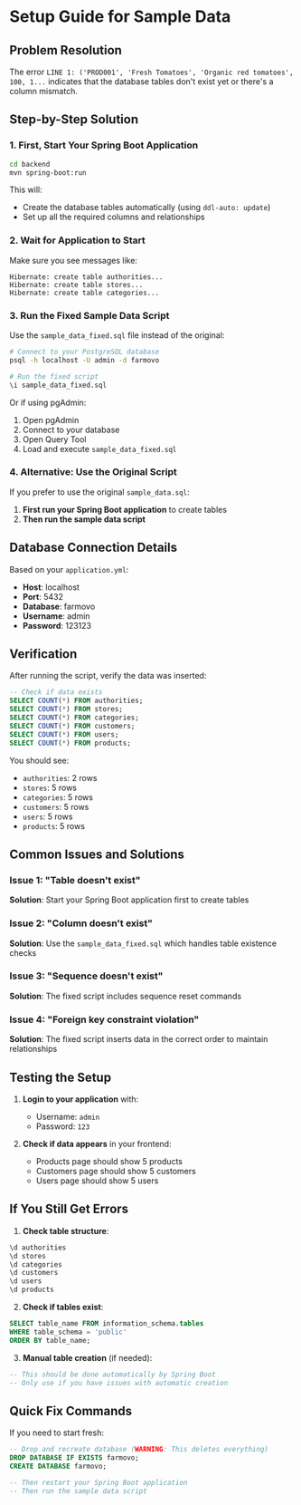 # Setup Guide for Sample Data

## Problem Resolution

The error `LINE 1: ('PROD001', 'Fresh Tomatoes', 'Organic red tomatoes', 100, 1...` indicates that the database tables don't exist yet or there's a column mismatch.

## Step-by-Step Solution

### 1. First, Start Your Spring Boot Application

```bash
cd backend
mvn spring-boot:run
```

This will:
- Create the database tables automatically (using `ddl-auto: update`)
- Set up all the required columns and relationships

### 2. Wait for Application to Start

Make sure you see messages like:
```
Hibernate: create table authorities...
Hibernate: create table stores...
Hibernate: create table categories...
```

### 3. Run the Fixed Sample Data Script

Use the `sample_data_fixed.sql` file instead of the original:

```bash
# Connect to your PostgreSQL database
psql -h localhost -U admin -d farmovo

# Run the fixed script
\i sample_data_fixed.sql
```

Or if using pgAdmin:
1. Open pgAdmin
2. Connect to your database
3. Open Query Tool
4. Load and execute `sample_data_fixed.sql`

### 4. Alternative: Use the Original Script

If you prefer to use the original `sample_data.sql`:

1. **First run your Spring Boot application** to create tables
2. **Then run the sample data script**

## Database Connection Details

Based on your `application.yml`:
- **Host**: localhost
- **Port**: 5432
- **Database**: farmovo
- **Username**: admin
- **Password**: 123123

## Verification

After running the script, verify the data was inserted:

```sql
-- Check if data exists
SELECT COUNT(*) FROM authorities;
SELECT COUNT(*) FROM stores;
SELECT COUNT(*) FROM categories;
SELECT COUNT(*) FROM customers;
SELECT COUNT(*) FROM users;
SELECT COUNT(*) FROM products;
```

You should see:
- `authorities`: 2 rows
- `stores`: 5 rows
- `categories`: 5 rows
- `customers`: 5 rows
- `users`: 5 rows
- `products`: 5 rows

## Common Issues and Solutions

### Issue 1: "Table doesn't exist"
**Solution**: Start your Spring Boot application first to create tables

### Issue 2: "Column doesn't exist"
**Solution**: Use the `sample_data_fixed.sql` which handles table existence checks

### Issue 3: "Sequence doesn't exist"
**Solution**: The fixed script includes sequence reset commands

### Issue 4: "Foreign key constraint violation"
**Solution**: The fixed script inserts data in the correct order to maintain relationships

## Testing the Setup

1. **Login to your application** with:
   - Username: `admin`
   - Password: `123`

2. **Check if data appears** in your frontend:
   - Products page should show 5 products
   - Customers page should show 5 customers
   - Users page should show 5 users

## If You Still Get Errors

1. **Check table structure**:
```sql
\d authorities
\d stores
\d categories
\d customers
\d users
\d products
```

2. **Check if tables exist**:
```sql
SELECT table_name FROM information_schema.tables 
WHERE table_schema = 'public' 
ORDER BY table_name;
```

3. **Manual table creation** (if needed):
```sql
-- This should be done automatically by Spring Boot
-- Only use if you have issues with automatic creation
```

## Quick Fix Commands

If you need to start fresh:

```sql
-- Drop and recreate database (WARNING: This deletes everything)
DROP DATABASE IF EXISTS farmovo;
CREATE DATABASE farmovo;

-- Then restart your Spring Boot application
-- Then run the sample data script
``` 